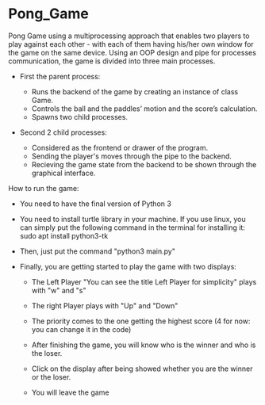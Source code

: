 # Pong_Game
Pong Game using a multiprocessing approach that enables two players to play against each other - with each of them having his/her own window for the game on the same device.
Using an OOP design and pipe for processes communication, the game is divided into three main processes.

- First the parent process:
    - Runs the backend of the game by creating an instance of class Game. 
    - Controls the ball and the paddles’ motion and the score’s calculation.
    - Spawns two child processes.

- Second 2 child processes:
    - Considered as the frontend or drawer of the program.
    - Sending the player's moves through the pipe to the backend.
    - Recieving the game state from the backend to be shown through the graphical interface.

How to run the game:
- You need to have the final version of Python 3

- You need to install turtle library in your machine. If you use linux, you can simply put 
  the following command in the terminal for installing it: sudo apt install python3-tk

- Then, just put the command "python3 main.py"

- Finally, you are getting started to play the game with two displays:

    - The Left Player "You can see the title Left Player for simplicity" plays with "w" and "s"
    - The right Player plays with "Up" and "Down"

    - The priority comes to the one getting the highest score (4 for now: you can change it in the code)
    - After finishing the game, you will know who is the winner and who is the loser.
    - Click on the display after being showed whether you are the winner or the loser.
    - You will leave the game 
